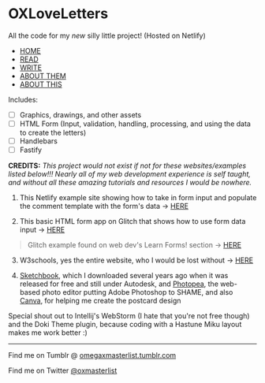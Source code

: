 # OXLoveLetters

All the code for my *new* silly little project! (Hosted on Netlify)

 - [HOME](/index.html) 
 - [READ](/pages/readletters.html) 
 - [WRITE](/pages/writeletters.html) 
 - [ABOUT THEM](/pages/aboutomegax.html) 
 - [ABOUT THIS](/pages/aboutthisproject.html)

Includes:

 - [ ] Graphics, drawings, and other assets
 - [ ] HTML Form (Input, validation, handling, processing, and using the data to create the letters)
 - [ ] Handlebars
 - [ ] Fastify

**CREDITS:**
*This project would not exist if not for these websites/examples listed below!!! Nearly all of my web development experience is self taught, and without all these amazing tutorials and resources I would be nowhere.* 

1. This Netlify example site showing how to take in form input and populate the comment template with the form's data -> [HERE](https://jamstack-comments.netlify.app/posts/no-performance-bottlenecks/)

2. This basic HTML form app on Glitch that shows how to use form data input -> [HERE](https://glitch.com/~learn-forms-get-started) 
 > Glitch example found on web dev's Learn Forms! section -> [HERE](https://web.dev/learn/forms/form-element/)

3. W3schools, yes the entire website, who I would be lost without -> [HERE](https://www.w3schools.com/)

4. [Sketchbook](https://www.sketchbook.com/), which I downloaded several years ago when it was released for free and still under Autodesk, and [Photopea](https://www.photopea.com/?utm_source=homescreen), the web-based photo editor putting Adobe Photoshop to SHAME, and also [Canva](https://www.canva.com/), for helping me create the postcard design 

Special shout out to Intellij's WebStorm (I hate that you're not free though) and the Doki Theme plugin, because coding with a Hastune Miku layout makes me work better :)

-----------------------------------------------------------------------------------------------------
Find me on Tumblr @ [omegaxmasterlist.tumblr.com](https://omegaxmasterlist.tumblr.com/)

Find me on Twitter [@oxmasterlist](https://twitter.com/oxmasterlist)

